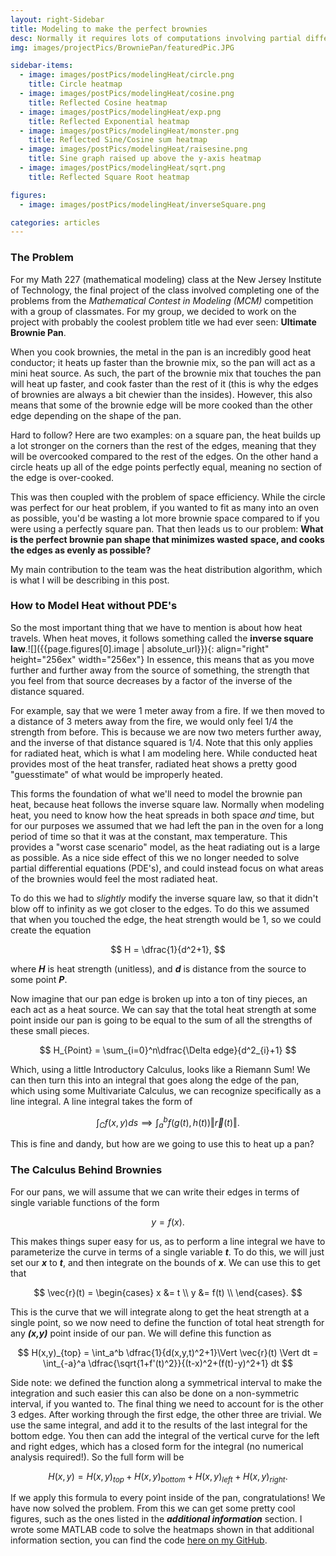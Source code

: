 ```yaml
---
layout: right-Sidebar
title: Modeling to make the perfect brownies
desc: Normally it requires lots of computations involving partial differential equations, however I came up with a different method to model the heat in a brownie pan. 
img: images/projectPics/BrowniePan/featuredPic.JPG

sidebar-items:
  - image: images/postPics/modelingHeat/circle.png
    title: Circle heatmap
  - image: images/postPics/modelingHeat/cosine.png
    title: Reflected Cosine heatmap
  - image: images/postPics/modelingHeat/exp.png
    title: Reflected Exponential heatmap
  - image: images/postPics/modelingHeat/monster.png
    title: Reflected Sine/Cosine sum heatmap
  - image: images/postPics/modelingHeat/raisesine.png
    title: Sine graph raised up above the y-axis heatmap
  - image: images/postPics/modelingHeat/sqrt.png
    title: Reflected Square Root heatmap

figures:
  - image: images/postPics/modelingHeat/inverseSquare.png

categories: articles
---
```


### The Problem ###

For my Math 227 (mathematical modeling) class at the New Jersey Institute of Technology, the final project of the class involved 
completing one of the problems from the *Mathematical Contest in Modeling (MCM)* competition with a group of classmates. For my
group, we decided to work on the project with probably the coolest problem title we had ever seen: **Ultimate Brownie Pan**.

When you cook brownies, the metal in the pan is an incredibly good heat conductor; it heats up faster than the brownie mix, so the 
pan will act as a mini heat source. As such, the part of the brownie mix that touches the pan will heat up faster, and cook faster
than the rest of it (this is why the edges of brownies are always a bit chewier than the insides). However, this also means that 
some of the brownie edge will be more cooked than the other edge depending on the shape of the pan.

Hard to follow? Here are two examples: on a square pan, the heat builds up a lot stronger on the corners than the rest of the edges,
meaning that they will be overcooked compared to the rest of the edges. On the other hand a circle heats up all of the edge points 
perfectly equal, meaning no section of the edge is over-cooked. 

This was then coupled with the problem of space efficiency. While the circle was perfect for our heat problem, if you wanted to fit as
many into an oven as possible, you'd be wasting a lot more brownie space compared to if you were using a perfectly square pan. That then
leads us to our problem: **What is the perfect brownie pan shape that minimizes wasted space, and cooks the edges as evenly as 
possible?** 

My main contribution to the team was the heat distribution algorithm, which is what I will be describing in this post.

### How to Model Heat without PDE's ###

So the most important thing that we have to mention is about how heat travels. When heat moves, it follows something called the **inverse square law**.![]({{page.figures[0].image | absolute_url}}){: align="right" height="256ex" width="256ex"} In essence, this means that as you move further and further away from the source of something, the strength that you feel from that source decreases by a factor of the inverse of the distance squared. 

For example, say that we were 1 meter away from a fire. If we then moved to a distance of 3 meters away from the fire, we would only feel 1/4 the strength from before. This is because we are now two meters further away, and the inverse of that distance squared is 1/4. Note that this only applies for radiated heat, which is what I am modeling here. While conducted heat provides most of the heat transfer, radiated heat shows a pretty good "guesstimate" of what would be improperly heated. 

This forms the foundation of what we'll need to model the brownie pan heat, because heat follows the inverse square law. Normally when modeling heat, you need to know how the heat spreads in both space *and* time, but for our purposes we assumed that we had left the pan in the oven for a long period of time so that it was at the constant, max temperature. This provides a "worst case scenario" model, as the heat radiating out is a large as possible. As a nice side effect of this we no longer needed to solve partial differential equations (PDE's), and could instead focus on what areas of the brownies would feel the most radiated heat. 

To do this we had to *slightly* modify the inverse square law, so that it didn't blow off to infinity as we got closer to the edges. To do this we assumed that when you touched the edge, the heat strength would be 1, so we could create the equation

$$
H = \dfrac{1}{d^2+1},
$$

where ***H*** is heat strength (unitless), and ***d*** is distance from the source to some point ***P***. 

Now imagine that our pan edge is broken up into a ton of tiny pieces, an each act as a heat source. We can say that the total heat strength at some point inside our pan is going to be equal to the sum of all the strengths of these small pieces.

$$
H_{Point} = \sum_{i=0}^n\dfrac{\Delta edge}{d^2_{i}+1}
$$

Which, using a little Introductory Calculus, looks like a Riemann Sum! We can then turn this into an integral that goes along the edge of the pan, which using some Multivariate Calculus, we can recognize specifically as a line integral. A line integral takes the form of

$$
\int_C f(x,y)ds \implies \int^b_a f(g(t), h(t)) \Vert \vec{r}(t) \Vert.
$$

This is fine and dandy, but how are we going to use this to heat up a pan?

### The Calculus Behind Brownies ###

For our pans, we will assume that we can write their edges in terms of single variable functions of the form 

$$
y = f(x).
$$

This makes things super easy for us, as to perform a line integral we have to parameterize the curve in terms of a single variable ***t***. To do this, we will just set our ***x*** to ***t***, and then integrate on the bounds of ***x***. We can use this to get that

$$
\vec{r}(t) = \begin{cases} 
      x &= t \\
      y &= f(t) \\  
   \end{cases}.
$$

This is the curve that we will integrate along to get the heat strength at a single point, so we now need to define the function of total heat strength for any ***(x,y)*** point inside of our pan. We will define this function as 

$$
H(x,y)_{top} = \int_a^b \dfrac{1}{d(x,y,t)^2+1}\Vert \vec{r}(t) \Vert dt = \int_{-a}^a \dfrac{\sqrt{1+f'(t)^2}}{(t-x)^2+(f(t)-y)^2+1} dt
$$

Side note: we defined the function along a symmetrical interval to make the integration and such easier this can also be done on a non-symmetric interval, if you wanted to. The final thing we need to account for is the other 3 edges. After working through the first edge, the other three are trivial. We use the same integral, and add it to the results of the last integral for the bottom edge. You then can add the integral of the vertical curve for the left and right edges, which has a closed form for the integral (no numerical analysis required!). So the full form will be

$$
H(x,y) = H(x,y)_{top} + H(x,y)_{bottom} + H(x,y)_{left} + H(x,y)_{right}.
$$

If we apply this formula to every point inside of the pan, congratulations! We have now solved the problem. From this we can get some pretty cool figures, such as the ones listed in the ***additional information*** section. I wrote some MATLAB code to solve the heatmaps shown in that additional information section, you can find the code [here on my GitHub](https://github.com/Joe-McCann/My-Projects/blob/master/MATLAB/heatDist.m).








